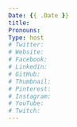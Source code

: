 ```yaml
---
Date: {{ .Date }}
title:
Pronouns:
Type: host
# Twitter:
# Website:
# Facebook:
# Linkedin:
# GitHub:
# Thumbnail:
# Pinterest:
# Instagram:
# YouTube:
# Twitch:
---
```

